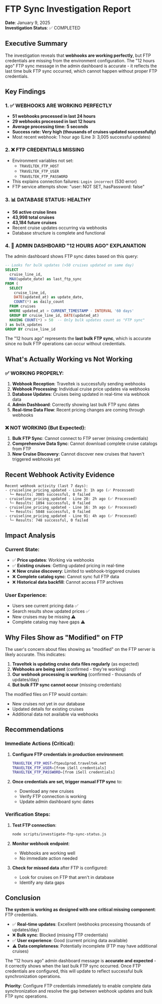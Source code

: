 # FTP Sync Investigation Report

**Date**: January 9, 2025  
**Investigation Status**: ✅ COMPLETED

## Executive Summary

The investigation reveals that **webhooks are working perfectly**, but FTP credentials are missing from the environment configuration. The "12 hours ago" FTP sync message in the admin dashboard is accurate - it reflects the last time bulk FTP sync occurred, which cannot happen without proper FTP credentials.

## Key Findings

### 1. ✅ WEBHOOKS ARE WORKING PERFECTLY
- **51 webhooks processed in last 24 hours**
- **29 webhooks processed in last 12 hours**  
- **Average processing time: 5 seconds**
- **Success rate: Very high (thousands of cruises updated successfully)**
- Most recent webhook: 1 hour ago (Line 3: 3,005 successful updates)

### 2. ❌ FTP CREDENTIALS MISSING
- Environment variables not set:
  - `TRAVELTEK_FTP_HOST` 
  - `TRAVELTEK_FTP_USER`
  - `TRAVELTEK_FTP_PASSWORD`
- This explains connection failures: `Login incorrect` (530 error)
- FTP service attempts show: "user: NOT SET, hasPassword: false"

### 3. 📊 DATABASE STATUS: HEALTHY
- **56 active cruise lines**
- **43,998 total cruises**
- **43,184 future cruises**
- Recent cruise updates occurring via webhooks
- Database structure is complete and functional

### 4. 🎯 ADMIN DASHBOARD "12 HOURS AGO" EXPLANATION
The admin dashboard shows FTP sync dates based on this query:
```sql
-- Looks for bulk updates (>50 cruises updated on same day)
SELECT 
  cruise_line_id,
  MAX(update_date) as last_ftp_sync
FROM (
  SELECT 
    cruise_line_id,
    DATE(updated_at) as update_date,
    COUNT(*) as daily_count
  FROM cruises
  WHERE updated_at > CURRENT_TIMESTAMP - INTERVAL '60 days'
  GROUP BY cruise_line_id, DATE(updated_at)
  HAVING COUNT(*) > 50  -- Only bulk updates count as "FTP sync"
) as bulk_updates
GROUP BY cruise_line_id
```

The "12 hours ago" represents the **last bulk FTP sync**, which is accurate since no bulk FTP operations can occur without credentials.

## What's Actually Working vs Not Working

### ✅ WORKING PROPERLY:
1. **Webhook Reception**: Traveltek is successfully sending webhooks
2. **Webhook Processing**: Individual cruise price updates via webhooks
3. **Database Updates**: Cruises being updated in real-time via webhook data
4. **Admin Dashboard**: Correctly showing last bulk FTP sync dates
5. **Real-time Data Flow**: Recent pricing changes are coming through webhooks

### ❌ NOT WORKING (But Expected):
1. **Bulk FTP Sync**: Cannot connect to FTP server (missing credentials)
2. **Comprehensive Data Sync**: Cannot download complete cruise catalogs from FTP
3. **New Cruise Discovery**: Cannot discover new cruises that haven't triggered webhooks yet

## Recent Webhook Activity Evidence

```
Recent webhook activity (last 7 days):
- cruiseline_pricing_updated - Line 3: 1h ago (✅ Processed)
  └─ Results: 3005 successful, 0 failed
- cruiseline_pricing_updated - Line 20: 2h ago (✅ Processed)  
  └─ Results: 1894 successful, 0 failed
- cruiseline_pricing_updated - Line 16: 3h ago (✅ Processed)
  └─ Results: 5848 successful, 0 failed
- cruiseline_pricing_updated - Line 91: 4h ago (✅ Processed)
  └─ Results: 748 successful, 0 failed
```

## Impact Analysis

### Current State:
- ✅ **Price updates**: Working via webhooks
- ✅ **Existing cruises**: Getting updated pricing in real-time  
- ❌ **New cruise discovery**: Limited to webhook-triggered cruises
- ❌ **Complete catalog sync**: Cannot sync full FTP data
- ❌ **Historical data backfill**: Cannot access FTP archives

### User Experience:
- Users see current pricing data ✅
- Search results show updated prices ✅  
- New cruises may be missing ⚠️
- Complete catalog may have gaps ⚠️

## Why Files Show as "Modified" on FTP

The user's concern about files showing as "modified" on the FTP server is likely accurate. This indicates:

1. **Traveltek is updating cruise data files regularly** (as expected)
2. **Webhooks are being sent** (confirmed - they're working)
3. **Our webhook processing is working** (confirmed - thousands of updates/day)
4. **But bulk FTP sync cannot occur** (missing credentials)

The modified files on FTP would contain:
- New cruises not yet in our database
- Updated details for existing cruises
- Additional data not available via webhooks

## Recommendations

### Immediate Actions (Critical):
1. **Configure FTP credentials in production environment**:
   ```bash
   TRAVELTEK_FTP_HOST=ftpeu1prod.traveltek.net
   TRAVELTEK_FTP_USER=[from iSell credentials]
   TRAVELTEK_FTP_PASSWORD=[from iSell credentials]
   ```

2. **Once credentials are set, trigger manual FTP sync** to:
   - Download any new cruises
   - Verify FTP connection is working
   - Update admin dashboard sync dates

### Verification Steps:
1. **Test FTP connection**:
   ```bash
   node scripts/investigate-ftp-sync-status.js
   ```

2. **Monitor webhook endpoint**:
   - Webhooks are working well
   - No immediate action needed

3. **Check for missed data** after FTP is configured:
   - Look for cruises on FTP that aren't in database
   - Identify any data gaps

## Conclusion

**The system is working as designed with one critical missing component**: FTP credentials.

- ✅ **Real-time updates**: Excellent (webhooks processing thousands of updates/day)
- ❌ **Bulk sync**: Blocked (missing FTP credentials)  
- ✅ **User experience**: Good (current pricing data available)
- ⚠️ **Data completeness**: Potentially incomplete (FTP may have additional cruises)

The "12 hours ago" admin dashboard message is **accurate and expected** - it correctly shows when the last bulk FTP sync occurred. Once FTP credentials are configured, this will update to reflect successful bulk synchronization operations.

**Priority**: Configure FTP credentials immediately to enable complete data synchronization and resolve the gap between webhook updates and bulk FTP sync operations.